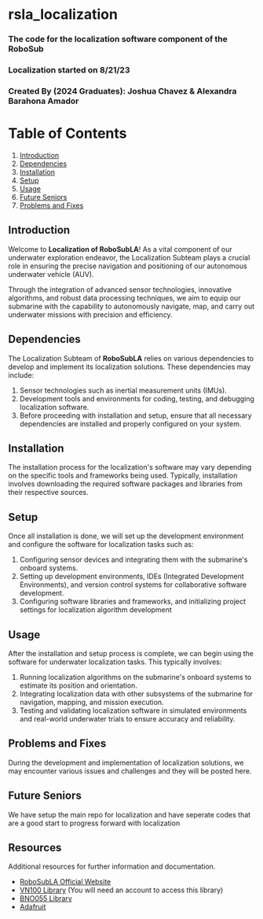# rsla_localization
### The code for the localization software component of the RoboSub 

### Localization started on 8/21/23

### Created By (2024 Graduates): Joshua Chavez & Alexandra Barahona Amador 

# Table of Contents
1. [Introduction](#introduction)
1. [Dependencies](#dependencies)
1. [Installation](#installation)
1. [Setup](#setup)
1. [Usage](#usage)
1. [Future Seniors](#future-seniors)
1. [Problems and Fixes](#problems-and-fixes)

## Introduction
Welcome to **Localization of RoboSubLA**! As a vital component of our underwater exploration endeavor, the Localization Subteam plays a crucial role in ensuring the precise navigation and positioning of our autonomous underwater vehicle (AUV).

Through the integration of advanced sensor technologies, innovative algorithms, and robust data processing techniques, we aim to equip our submarine with the capability to autonomously navigate, map, and carry out underwater missions with precision and efficiency.

## Dependencies
The Localization Subteam of **RoboSubLA** relies on various dependencies to develop and implement its localization solutions. These dependencies may include:

1. Sensor technologies such as inertial measurement units (IMUs).
2. Development tools and environments for coding, testing, and debugging localization software.
3. Before proceeding with installation and setup, ensure that all necessary dependencies are installed and properly configured on your system.

## Installation
The installation process for the localization's software may vary depending on the specific tools and frameworks being used. Typically, installation involves downloading the required software packages and libraries from their respective sources.

## Setup
Once all installation is done, we will set up the development environment and configure the software for localization tasks such as:

1. Configuring sensor devices and integrating them with the submarine's onboard systems.
2. Setting up development environments, IDEs (Integrated Development Environments), and version control systems for collaborative software development.
3. Configuring software libraries and frameworks, and initializing project settings for localization algorithm development

## Usage
After the installation and setup process is complete, we can begin using the software for underwater localization tasks. This typically involves:

1. Running localization algorithms on the submarine's onboard systems to estimate its position and orientation.
2. Integrating localization data with other subsystems of the submarine for navigation, mapping, and mission execution.
3. Testing and validating localization software in simulated environments and real-world underwater trials to ensure accuracy and reliability.

## Problems and Fixes
During the development and implementation of localization solutions, we may encounter various issues and challenges and they will be posted here.

## Future Seniors
We have setup the main repo for localization and have seperate codes that are a good start to progress forward with localization


## Resources
Additional resources for further information and documentation.

- [RoboSubLA Official Website](https://www.robosubla.com)
- [VN100 Library](https://www.vectornav.com/resources/programming-libraries) (You will need an account to access this library)
- [BNO055 Library](https://www.arduino.cc/reference/en/libraries/adafruit-bno055/)
- [Adafruit](https://www.learn.adafruit.com/adafruit-bno055-absolute-orientation-sensor/arduino-code)
